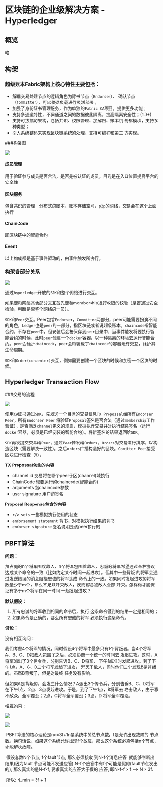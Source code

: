 # 区块链的企业级解决方案 - Hyperledger

## 概览

略

## 构架

### 超级账本Fabric架构上核心特性主要包括：

* 解耦交易处理节点的逻辑角色为背书节点（`Endorser`）、 确认节点（`Committer`），可以根据负载进行灵活部署；
* 加强了身份证书管理服务，作为单独的`Fabric CA`项目，提供更多功能；
* 支持多通道特性，不同通道之间的数据彼此隔离，提高隔离安全性；(1.0+)
* 支持可拔插的架构，包括共识、权限管理、加解密、账本机 制都模块，支持多种类型；
* 引入系统链码来实现区块链系统的处理，支持可编程和第三 方实现。

###构架图

![](./images/Hyperledger构架.png)

#### 成员管理

用于验证参与成员是否合法，是否是被认证的成员。目的是在入口位置提高平台的安全性

#### 区块服务

包含共识的管理，分布式的账本，账本存储空间，`p2p`的网络，交易会在这个上面执行

#### ChainCode

即区块链中的智能合约

#### Event 

以上构成都是基于事件驱动的，由事件触发所执行。

### 构架各部分关系

![](./images/构架之间的关系.png)

通过`hyperledger`开放的`SDK`和整个网络进行交互。

如果要和网络其他部分交互首先要和membership进行权限的校验（是否通过安全检验，判断是否整个网络的一员）。

`SDK`和`Peer`交互。Peer包含`Endorser`，`Committer`两部分，peer可能需要扮演不同的角色。`Ledger`也是`peer`的一部分，指区块链或者说超级账本。`chaincode`指智能合约，不存在`peer`中，但安装后会被保存到`peer`目录中，当事件触发将要执行智能合约的时候，此时`peer`创建一个`docker`容器，以一种隔离的环境去运行智能合约。`peer`会维护`chaincode`，`peer`会和装载了`chaincode`的容器进行交互，维护其生命周期。

`SDK`和`Order(consenter)`交互，例如需要创建一个区块的时候和加密一个区块的时候。

## Hyperledger Transaction Flow

###交易的流程

![](./images/交易的流程.png)

使用`CA`证书通过`SDK`，先发送一个目标的交易信息`TX Propossal`给所有`Endorser Peer`，所有`Endorser Peer` 将验证`Proposal`签名是否合法（通过`membership`工作验证），是否满足`channel`定义的规则，模拟执行交易并对执行结果签名（运行`docker`容器，必须是已经安装的智能合约）。将新签名的结果返回给`SDK`。

`SDK`再次提交交易给`Peer`，通过`Peer`转发给`Orders`，`Orders`对交易进行排序，以构造区块（需要解决一致性）。之后`orders`广播构造好的区块。`Comitter Peer`接受区块进行检查（5），

**TX Propossal包含的内容**

- channel id 交易将在哪个peer子区(channel)域执行
- ChainCode 想要运行的chaincode(智能合约)
- arguments 指chaincode参数
- user signature 用户的签名

**Proposal Response包含的内容**

- `r/w sets` 一些模拟执行使用的状态
- `endorsement statement` 背书，对模拟执行结果的背书
- `endorser signature` 签名说明是该peer执行的

## PBFT算法

**问题：**

拜占庭的n个将军围攻敌人，n个将军包围着敌人，忠诚的将军希望通过某种协议达成某个命令的一致（比如约定某个时间一起进攻）。但其中一些背叛 的将军会通过发送错误的消息阻挠忠诚的将军达成 命令上的一致。如果同时发起进攻的将军数量少于m个，那么不足以歼灭敌人，反而容易被敌人全部 歼灭。怎样做才能保证有多于m个将军在同一时间 一起发起进攻？

**默认假设：**

1. 所有忠诚的将军收到相同的命令后，执行 这条命令得到的结果一定是相同的；
2. 如果命令是正确的，那么所有忠诚的将军 必须执行这条命令。

**讨论：**

没有相互询问：

我们考虑4个将军的情况，同时假设4个将军中最多只有1个背叛者。当4个将军A、B、C、D把敌人包围了之后，必须协商一个统一的时间去 发起进攻。这时，A将军派出了3个传令兵，分别告诉B、C、D将军，  下午1点准时发起进攻。到了下午1点，A、C、D三个将军发起了进攻， 歼灭了敌人，同时他们三个发现B是背叛的。虽然B背叛了，但是对最终 任务没有影响。

但如果A是背叛的，会发生什么情况？A派出3个传令兵，分别告诉B、C、D将军在下午1点、2点、3点发起进攻。于是，到了下午1点，B将军去 攻击敌人，由于寡不敌众，全军覆没；2点，C将军全军覆没；3点，D  将军全军覆没。

相互询问：

![](./images/PBFT1.png)

![](./images/PBFT2.png)

​	PBFT算法的核心理论是n>=3f+1n是系统中的总节点数，f是允许出现故障的 节点数。换句话说，如果这个系统允许出现f个故障，那么这个系统必须包括n个节点， 才能解决故障。

​	假设总数N个节点, f个fault节点, 那么必须接收 到N-f个消息应答, 就能够判断出结果(因为fault  节点可能不发送应答).N-f个应答中有f个可能是假的(fault节点发出的), 那么真实的是N-f-f, 要求真实的应答大于假的 应答, 即N-f-f > f ==> N > 3f.

​	所以: N_min = 3f + 1

